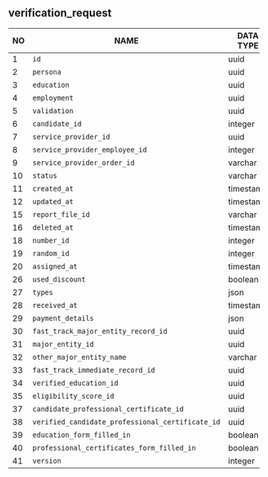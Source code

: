 
verification_request
----------------------------


NO | NAME | DATA TYPE | PK | FK | COMMENTS
---|------|-----------|----|----|-------------------
1|`id` | uuid | V |  | 
2|`persona` | uuid |  | [`verification_request_persona`](verification_request_persona.md) | 
3|`education` | uuid |  | [`verification_request_education`](verification_request_education.md) | 
4|`employment` | uuid |  | [`verification_request_employment`](verification_request_employment.md) | 
5|`validation` | uuid |  | [`verification_request_validation`](verification_request_validation.md) | 
6|`candidate_id` | integer |  | [`candidate`](candidate.md) | 
7|`service_provider_id` | uuid |  | [`service_provider_company`](service_provider_company.md) | 
8|`service_provider_employee_id` | integer |  | [`service_provider_employee`](service_provider_employee.md) | 
9|`service_provider_order_id` | varchar |  |  | 
10|`status` | varchar |  |  | 
11|`created_at` | timestamp |  |  | 
12|`updated_at` | timestamp |  |  | 
15|`report_file_id` | varchar |  |  | 
16|`deleted_at` | timestamp |  |  | 
18|`number_id` | integer |  |  | 
19|`random_id` | integer |  |  | 
20|`assigned_at` | timestamp |  |  | 
26|`used_discount` | boolean |  |  | 
27|`types` | json |  |  | 
28|`received_at` | timestamp |  |  | 
29|`payment_details` | json |  |  | 
30|`fast_track_major_entity_record_id` | uuid |  | [`fast_track_major_entity_record`](fast_track_major_entity_record.md) | 
31|`major_entity_id` | uuid |  | [`fast_track_major_entity_record`](fast_track_major_entity_record.md) | 
32|`other_major_entity_name` | varchar |  |  | 
33|`fast_track_immediate_record_id` | uuid |  | [`fast_track_immediate_record`](fast_track_immediate_record.md) | 
34|`verified_education_id` | uuid |  | [`verification_request_education`](verification_request_education.md) | 
35|`eligibility_score_id` | uuid |  | [`verification_request_eligibility_score`](verification_request_eligibility_score.md) | 
37|`candidate_professional_certificate_id` | uuid |  | [`verification_request_candidate_professional_certificate`](verification_request_candidate_professional_certificate.md) | 
38|`verified_candidate_professional_certificate_id` | uuid |  | [`verification_request_candidate_professional_certificate`](verification_request_candidate_professional_certificate.md) | 
39|`education_form_filled_in` | boolean |  |  | 
40|`professional_certificates_form_filled_in` | boolean |  |  | 
41|`version` | integer |  |  | 
